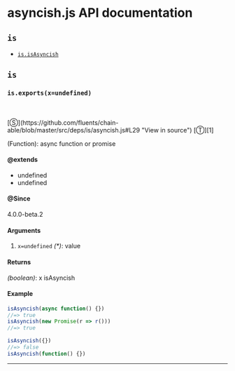 # asyncish.js API documentation

<!-- div class="toc-container" -->

<!-- div -->

## `is`
* <a href="#is-prototype-isAsyncish"  data-meta="exports x undefined"  data-call="exports x undefined"  data-category="Lang"  data-description="Function async function or promise"  data-name="isAsyncish"  data-member="is"  data-all="meta n n exports x undefined call exports x undefined category Lang description Function async function or promise name isAsyncish member is see notes todos klassProps" >`is.isAsyncish`</a>

<!-- /div -->

<!-- /div -->

<!-- div class="doc-container" -->

<!-- div -->

## `is`

<!-- div -->

<h3 id="is-prototype-isAsyncish" data-member="is" data-category="Lang" data-name="isAsyncish"><code>is.exports(x=undefined)</code></h3>
<br>
<br>
[&#x24C8;](https://github.com/fluents/chain-able/blob/master/src/deps/is/asyncish.js#L29 "View in source") [&#x24C9;][1]

(Function): async function or promise


#### @extends 

* undefined
* undefined



#### @Since
4.0.0-beta.2

#### Arguments
1. `x=undefined` *(&#42;)*: value

#### Returns
*(boolean)*: x isAsyncish

#### Example
```js
isAsyncish(async function() {})
//=> true
isAsyncish(new Promise(r => r()))
//=> true

isAsyncish({})
//=> false
isAsyncish(function() {})

```
---

<!-- /div -->

<!-- /div -->

<!-- /div -->

 [1]: #is "Jump back to the TOC."
